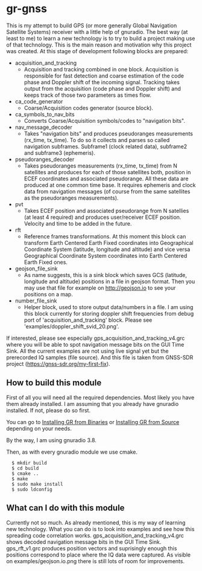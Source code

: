 # gr-gnss

This is my attempt to build GPS (or more generally Global Navigation Satellite Systems)
receiver with a little help of gnuradio.
The best way (at least to me) to learn a new technology is to try to build a project
making use of that technology.
This is the main reason and motivation why this project was created.
At this stage of development following blocks are prepared:
- acquisition_and_tracking
  - Acquisition and tracking combined in one block. Acquisition is responsible for fast detection
    and coarse estimation of the code phase and Doppler shift of the incoming signal.
    Tracking takes output from the acquisition (code phase and Doppler shift)
    and keeps track of those two parameters as times flow.
- ca_code_generator
  - Coarse/Acquisition codes generator (source block).
- ca_symbols_to_nav_bits
  - Converts Coarse/Acquisition symbols/codes to "navigation bits".
- nav_message_decoder
  - Takes "navigation bits" and produces pseudoranges measurements (rx_time, tx_time).
    To do so it collects and parses so called navigation subframes. Subframe1 (clock related data),
    subframe2 and subframe3 (ephemeris).
- pseudoranges_decoder
  - Takes pseudoranges measurements (rx_time, tx_time) from N satellites and produces
    for each of those satellites both, position in ECEF coordinates and associated pseudorange.
    All these data are produced at one common time base.
    It requires ephemeris and clock data from navigation messages
    (of course from the same satellites as the pseudoranges measurements).
- pvt
  - Takes ECEF position and associated pseudorange from N satellies (at least 4 required)
    and produces user/receiver ECEF position. Velocity and time to be added in the future.
- rft
  - Reference frames transformations. At this moment this block can transform
    Earth Centered Earth Fixed coordinates into Geographical Coordinate System (latitude, longitude and altitude)
    and vice versa Geographical Coordinate System coordinates into Earth Centered Earth Fixed ones.
- geojson_file_sink
  - As name suggests, this is a sink block which saves GCS (latitude, longitude and altitude) positions
    in a file in geojson format. Then you may use that file for example on http://geojson.io
    to see your positions on a map.
- number_file_sink
  - Helper block, used to store output data/numbers in a file.
    I am using this block currently for storing doppler shift frequencies
    from debug port of 'acquisition_and_tracking' block. Please see 'examples/doppler_shift_svid_20.png'.

If interested, please see especially gps_acquisition_and_tracking_v4.grc
where you will be able to spot navigation message bits on the GUI Time Sink.
All the current examples are not using live signal yet but the prerecorded IQ samples (file source).
And this file is taken from GNSS-SDR project (https://gnss-sdr.org/my-first-fix).

## How to build this module

First of all you will need all the required dependencies.
Most likely you have them already installed.
I am assuming that you already have gnuradio installed. If not, please do so first.

You can go to [Installing GR from Binaries](https://wiki.gnuradio.org/index.php/InstallingGR#From_Binaries)
or [Installing GR from Source](https://wiki.gnuradio.org/index.php/InstallingGR#From_Source)
depending on your needs.

By the way, I am using gnuradio 3.8.

Then, as with every gnuradio module we use cmake.

```
  $ mkdir build
  $ cd build
  $ cmake ..
  $ make
  $ sudo make install
  $ sudo ldconfig
```

## What can I do with this module

Currently not so much. As already mentioned, this is my way of learning new technology.
What you can do is to look into examples and see how this spreading code correlation works.
gps_acquisition_and_tracking_v4.grc shows decoded navigation message bits in the GUI Time Sink.
gps_rft_v1.grc produces position vectors and suprisingly enough this positions correspond to place
where the IQ data were captured. As visible on examples/geojson.io.png there is still lots of room
for improvements.
